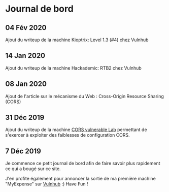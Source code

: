 # Journal de bord

## 04 Fév 2020

Ajout du writeup de la machine Kioptrix: Level 1.3 \(\#4\) chez Vulnhub

## 14 Jan 2020

Ajout du writeup de la machine Hackademic: RTB2 chez Vulnhub

## 08 Jan 2020

Ajout de l'article sur le mécanisme du Web : Cross-Origin Resource Sharing \(CORS\)

## 31 Déc 2019

Ajout du writeup de la machine [CORS vulnerable Lab](https://github.com/incredibleindishell/CORS-vulnerable-Lab) permettant de s'exercer à exploiter des faiblesses de configuration CORS.

## 7 Déc 2019

Je commence ce petit journal de bord afin de faire savoir plus rapidement ce qui a bougé sur ce site.

J'en profite également pour annoncer la sortie de ma première machine "MyExpense" sur [Vulnhub](https://www.vulnhub.com/entry/myexpense-1,405/) :\) Have Fun !



